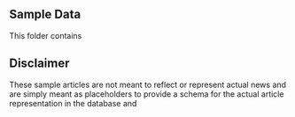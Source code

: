## Sample Data
This folder contains 

## Disclaimer

These sample articles are not meant to reflect or represent actual news and are simply meant as placeholders to provide a schema for the actual article representation in the database and 